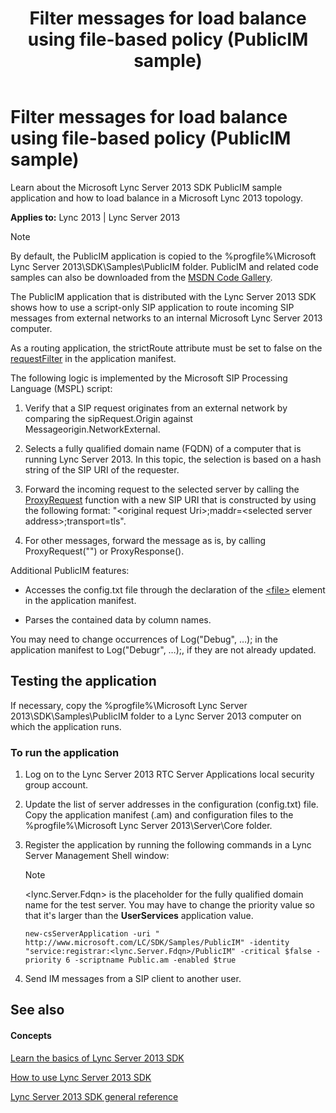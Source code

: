 ﻿---
title: Filter messages for load balance using file-based policy (PublicIM sample)
TOCTitle: Filter messages for load balance using file-based policy (PublicIM sample)
ms:assetid: ab60b030-070c-4cd4-9848-39e280fc51fe
ms:mtpsurl: https://msdn.microsoft.com/library/Dn439098(v=office.15)
ms:contentKeyID: 57096250
ms.date: 07/24/2014
mtps_version: v=office.15
---

# Filter messages for load balance using file-based policy (PublicIM sample)

Learn about the Microsoft Lync Server 2013 SDK PublicIM sample application and how to load balance in a Microsoft Lync 2013 topology.


**Applies to:** Lync 2013 | Lync Server 2013


> [!NOTE]
> <P>By default, the PublicIM application is copied to the %progfile%\Microsoft Lync Server 2013\SDK\Samples\PublicIM folder. PublicIM and related code samples can also be downloaded from the <A href="http://code.msdn.microsoft.com/lync-server-2013-filter-e187ff8c">MSDN Code Gallery</A>.</P>



The PublicIM application that is distributed with the Lync Server 2013 SDK shows how to use a script-only SIP application to route incoming SIP messages from external networks to an internal Microsoft Lync Server 2013 computer.

As a routing application, the strictRoute attribute must be set to false on the [requestFilter](https://msdn.microsoft.com/library/hh364675\(v=office.15\)) in the application manifest.

The following logic is implemented by the Microsoft SIP Processing Language (MSPL) script:

1.  Verify that a SIP request originates from an external network by comparing the sipRequest.Origin against Messageorigin.NetworkExternal.

2.  Selects a fully qualified domain name (FQDN) of a computer that is running Lync Server 2013. In this topic, the selection is based on a hash string of the SIP URI of the requester.

3.  Forward the incoming request to the selected server by calling the [ProxyRequest](https://msdn.microsoft.com/library/hh364778\(v=office.15\)) function with a new SIP URI that is constructed by using the following format: "\<original request Uri\>;maddr=\<selected server address\>;transport=tls".

4.  For other messages, forward the message as is, by calling ProxyRequest("") or ProxyResponse().

Additional PublicIM features:

  - Accesses the config.txt file through the declaration of the [\<file\>](https://msdn.microsoft.com/library/hh364639\(v=office.15\)) element in the application manifest.

  - Parses the contained data by column names.

You may need to change occurrences of Log("Debug", …); in the application manifest to Log("Debugr", …);, if they are not already updated.

## Testing the application

If necessary, copy the %progfile%\\Microsoft Lync Server 2013\\SDK\\Samples\\PublicIM folder to a Lync Server 2013 computer on which the application runs.

### To run the application

1.  Log on to the Lync Server 2013 RTC Server Applications local security group account.

2.  Update the list of server addresses in the configuration (config.txt) file. Copy the application manifest (.am) and configuration files to the %progfile%\\Microsoft Lync Server 2013\\Server\\Core folder.

3.  Register the application by running the following commands in a Lync Server Management Shell window:
    

    > [!NOTE]
    > <P>&lt;lync.Server.Fdqn&gt; is the placeholder for the fully qualified domain name for the test server. You may have to change the priority value so that it's larger than the <STRONG>UserServices</STRONG> application value.</P>

    
        new-csServerApplication -uri " http://www.microsoft.com/LC/SDK/Samples/PublicIM" -identity "service:registrar:<lync.Server.Fdqn>/PublicIM" -critical $false -priority 6 -scriptname Public.am -enabled $true

4.  Send IM messages from a SIP client to another user.

## See also

#### Concepts

[Learn the basics of Lync Server 2013 SDK](learn-the-basics-of-lync-server-2013-sdk.md)

[How to use Lync Server 2013 SDK](how-to-use-lync-server-2013-sdk.md)

[Lync Server 2013 SDK general reference](lync-server-2013-sdk-general-reference.md)

